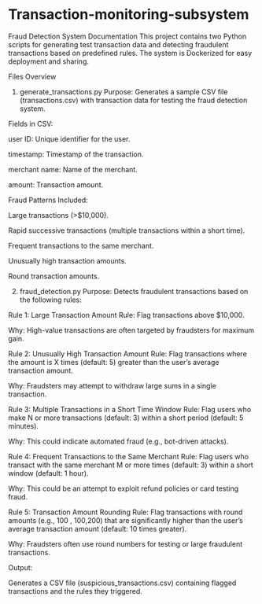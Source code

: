# Transaction-monitoring-subsystem
Fraud Detection System Documentation
This project contains two Python scripts for generating test transaction data and detecting fraudulent transactions based on predefined rules. The system is Dockerized for easy deployment and sharing.

Files Overview
1. generate_transactions.py
Purpose: Generates a sample CSV file (transactions.csv) with transaction data for testing the fraud detection system.

Fields in CSV:

user ID: Unique identifier for the user.

timestamp: Timestamp of the transaction.

merchant name: Name of the merchant.

amount: Transaction amount.

Fraud Patterns Included:

Large transactions (>$10,000).

Rapid successive transactions (multiple transactions within a short time).

Frequent transactions to the same merchant.

Unusually high transaction amounts.

Round transaction amounts.

2. fraud_detection.py
Purpose: Detects fraudulent transactions based on the following rules:

Rule 1: Large Transaction Amount
Rule: Flag transactions above $10,000.

Why: High-value transactions are often targeted by fraudsters for maximum gain.

Rule 2: Unusually High Transaction Amount
Rule: Flag transactions where the amount is X times (default: 5) greater than the user’s average transaction amount.

Why: Fraudsters may attempt to withdraw large sums in a single transaction.

Rule 3: Multiple Transactions in a Short Time Window
Rule: Flag users who make N or more transactions (default: 3) within a short period (default: 5 minutes).

Why: This could indicate automated fraud (e.g., bot-driven attacks).

Rule 4: Frequent Transactions to the Same Merchant
Rule: Flag users who transact with the same merchant M or more times (default: 3) within a short window (default: 1 hour).

Why: This could be an attempt to exploit refund policies or card testing fraud.

Rule 5: Transaction Amount Rounding
Rule: Flag transactions with round amounts (e.g., 
100
,
100,200) that are significantly higher than the user’s average transaction amount (default: 10 times greater).

Why: Fraudsters often use round numbers for testing or large fraudulent transactions.

Output:

Generates a CSV file (suspicious_transactions.csv) containing flagged transactions and the rules they triggered.

